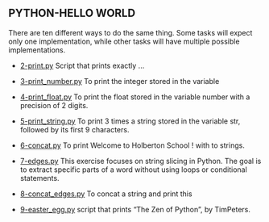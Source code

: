 ## PYTHON-HELLO WORLD

There are ten different ways to do the same thing. Some tasks will expect only one implementation, while other tasks will have multiple possible implementations.

* [2-print.py](https://github.com/lnqbat/holbertonschool-higher_level_programming/tree/main/python-hello_world/2-print.py) Script that prints exactly ...

* [3-print_number.py](https://github.com/lnqbat/holbertonschool-higher_level_programming/tree/main/python-hello_world/3-print_number.py) To print the integer stored in the variable 

* [4-print_float.py](https://github.com/lnqbat/holbertonschool-higher_level_programming/tree/main/python-hello_world/4-print_float.py) To print the float stored in the variable number with a precision of 2 digits.

* [5-print_string.py](https://github.com/lnqbat/holbertonschool-higher_level_programming/tree/main/python-hello_world/5-print_string.py) To print 3 times a string stored in the variable str, followed by its first 9 characters.

* [6-concat.py](https://github.com/lnqbat/holbertonschool-higher_level_programming/tree/main/python-hello_world/6-concat.py) To print Welcome to Holberton School ! with to strings.

* [7-edges.py](https://github.com/lnqbat/holbertonschool-higher_level_programming/tree/main/python-hello_world/7-edges.py) This exercise focuses on string slicing in Python. The goal is to extract specific parts of a word without using loops or conditional statements.

* [8-concat_edges.py](https://github.com/lnqbat/holbertonschool-higher_level_programming/tree/main/python-hello_world/8-concat_edges.py) To concat a string and print this

* [9-easter_egg.py](https://github.com/lnqbat/holbertonschool-higher_level_programming/tree/main/python-hello_world/9-easter_egg.py) script that prints “The Zen of Python”, by TimPeters.


